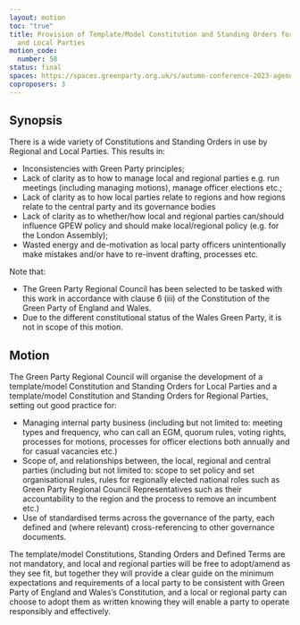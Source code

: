 ```yaml
---
layout: motion
toc: "true"
title: Provision of Template/Model Constitution and Standing Orders for Regional
  and Local Parties
motion_code:
  number: 58
status: final
spaces: https://spaces.greenparty.org.uk/s/autumn-conference-2023-agenda-forum/post/post/view?id=11176
coproposers: 3
---
```

## **Synopsis**

There is a wide variety of Constitutions and Standing Orders in use by Regional and Local Parties. This results in:

* Inconsistencies with Green Party principles;
* Lack of clarity as to how to manage local and regional parties e.g. run meetings (including managing motions), manage officer elections etc.;
* Lack of clarity as to how local parties relate to regions and how regions relate to the central party and its governance bodies
* Lack of clarity as to whether/how local and regional parties can/should influence GPEW policy and should make local/regional policy (e.g. for the London Assembly);
* Wasted energy and de-motivation as local party officers unintentionally make mistakes and/or have to re-invent drafting, processes etc.

Note that:

* The Green Party Regional Council has been selected to be tasked with this work in accordance with clause 6 (iii) of the Constitution of the Green Party of England and Wales.
* Due to the different constitutional status of the Wales Green Party, it is not in scope of this motion.

## **Motion**

The Green Party Regional Council will organise the development of a template/model Constitution and Standing Orders for Local Parties and a template/model Constitution and Standing Orders for Regional Parties, setting out good practice for:

* Managing internal party business (including but not limited to: meeting types and frequency, who can call an EGM, quorum rules, voting rights, processes for motions, processes for officer elections both annually and for casual vacancies etc.)
* Scope of, and relationships between, the local, regional and central parties (including but not limited to: scope to set policy and set organisational rules, rules for regionally elected national roles such as Green Party Regional Council Representatives such as their accountability to the region and the process to remove an incumbent etc.)
* Use of standardised terms across the governance of the party, each defined and (where relevant) cross-referencing to other governance documents.

The template/model Constitutions, Standing Orders and Defined Terms are not mandatory, and local and regional parties will be free to adopt/amend as they see fit, but together they will provide a clear guide on the minimum expectations and requirements of a local party to be consistent with Green Party of England and Wales’s Constitution, and a local or regional party can choose to adopt them as written knowing they will enable a party to operate responsibly and effectively.